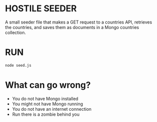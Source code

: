 # HOSTILE SEEDER

A small seeder file that makes a GET request to a countries API, retrieves the countries, and saves them as documents in a Mongo countries collection.

# RUN
```bash
node seed.js
```

# What can go wrong?
- You do not have Mongo installed
- You might not have Mongo running
- You do not have an internet connection
- Run there is a zombie behind you
